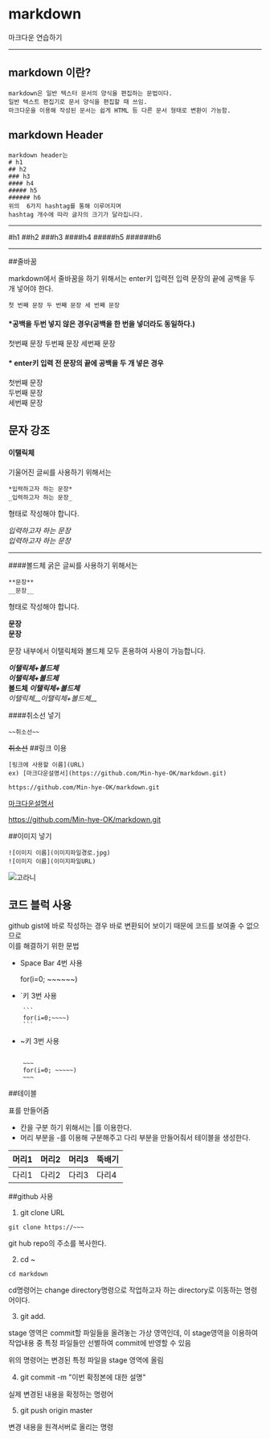 # markdown
마크다운 연습하기
***
## markdown 이란?
```
markdown은 일반 텍스터 문서의 양식을 편집하는 문법이다.
일반 텍스트 편집기로 문서 양식을 편집할 때 쓰임.
마크다운을 이용해 작성된 문서는 쉽게 HTML 등 다른 문서 형태로 변환이 가능함.
```
## markdown Header
```
markdown header는 
# h1
## h2
### h3
#### h4
##### h5
###### h6
위의  6가지 hashtag를 통해 이루어지며 
hashtag 개수에 따라 글자의 크기가 달라집니다.
```

***
#h1
##h2
###h3
####h4
#####h5
######h6
***

##줄바꿈

markdown에서 줄바꿈을 하기 위해서는 enter키 입력전 입력 문장의 끝에 공백을 두 개 넣어야 한다.
```
첫 번째 문장 두 번째 문장 세 번째 문장
```
#### *공백을 두번 넣지 않은 경우(공백을 한 번을 넣더라도 동일하다.)
첫번째 문장 
두번째 문장 
세번째 문장 

#### * enter키 입력 전 문장의 끝에 공백을 두 개 넣은 경우
첫번째 문장  
두번째 문장  
세번째 문장

## 문자 강조
 

#### 이탤릭체

기울어진 글씨를 사용하기 위해서는
```
*입력하고자 하는 문장*
_입력하고자 하는 문장_
```
형태로 작성해야 합니다.

*입력하고자 하는 문장*  
_입력하고자 하는 문장_

---
####볼드체
굵은 글씨를 사용하기 위해서는
```
**문장**
__문장__
```
형태로 작성해야 합니다.

**문장**  
__문장__  

문장 내부에서 이탤릭체와 볼드체 모두 혼용하여 사용이 가능합니다.

***이탤릭체+볼드체***  
___이탤릭체+볼드체___  
__볼드체 *이탤릭체+볼드체*__  
*이탤릭체__이탤릭체+볼드체__*

####취소선 넣기
```
~~취소선~~
```  
~~취소선~~
##링크 이용

```
[링크에 사용할 이름](URL)
ex) [마크다운설명서](https://github.com/Min-hye-OK/markdown.git)

https://github.com/Min-hye-OK/markdown.git
```
[마크다운설명서](https://github.com/Min-hye-OK/markdown.git)

https://github.com/Min-hye-OK/markdown.git

##이미지 넣기
```
![이미지 이름](이미지파일경로.jpg)
![이미지 이름](이미지파일URL)
```
![고라니](https://ko.wikipedia.org/wiki/%EA%B3%A0%EB%9D%BC%EB%8B%88#/media/%ED%8C%8C%EC%9D%BC:Hydropotes_inermis_male.JPG)

## 코드 블럭 사용
github gist에 바로 작성하는 경우 바로 변환되어 보이기 때문에 코드를 보여줄 수 없으므로   
이를 해결하기 위한 문법

* Space Bar 4번 사용  


    for(i=0; ~~~~~~)
    
* `키 3번 사용
```
    ```
    for(i=0;~~~~)
    ```
```
* ~키 3번 사용
~~~

    ~~~
    for(i=0; ~~~~~)
    ~~~
~~~

##테이블

표를 만들어줌

* 칸을 구분 하기 위해서는 |를 이용한다.
* 머리 부분을 -를 이용해 구분해주고 다리 부분을 만들어줘서 테이블을 생성한다.
 
 머리1|머리2|머리3|뚝배기
 ---|---|---|---
다리1|다리2|다리3|다리4|     

##github 사용
1. git clone URL
```
git clone https://~~~
```
git hub repo의 주소를 복사한다.

2. cd ~
```
cd markdown
```
cd명령어는 change directory명령으로 작업하고자 하는 directory로 이동하는 명령어이다.

3. git add.

stage 영역은 commit할 파일들을 올려놓는 가상 영역인데,
이 stage영역을 이용하여 작업내용 중 특정 파일들만 선별하여 commit에 반영할 수 있음
  
  위의 명령어는 변경된 특정 파일을 stage 영역에 올림

4. git commit -m "이번 확정본에 대한 설명"
  
  실제 변경된 내용을 확정하는 명령어
  
5. git push origin master
  
  변경 내용을 원격서버로 올리는 명령
